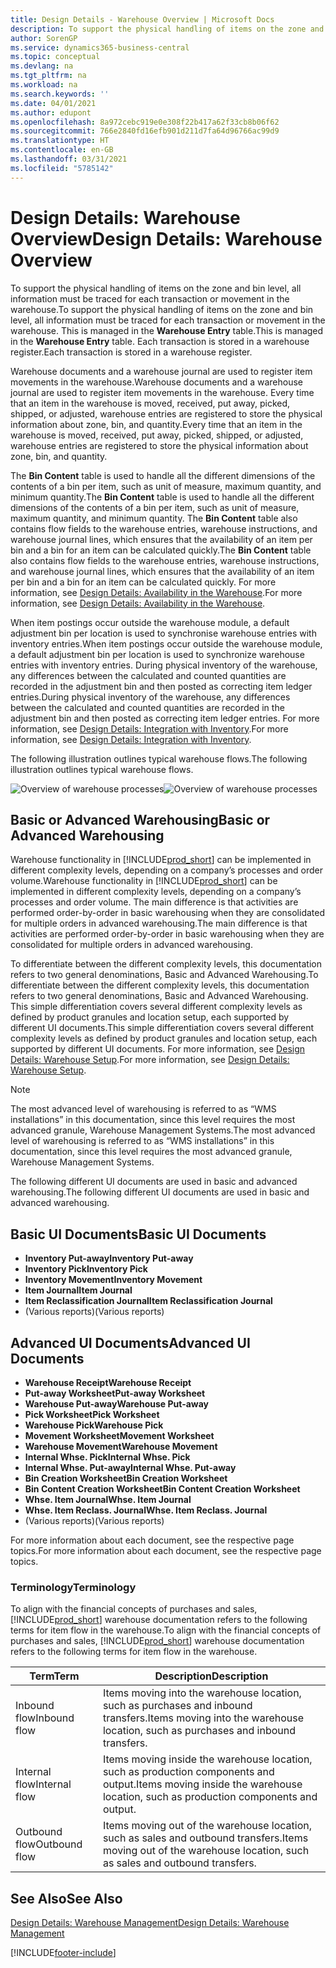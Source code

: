 ```yaml
---
title: Design Details - Warehouse Overview | Microsoft Docs
description: To support the physical handling of items on the zone and bin level, all information must be traced for each transaction or movement in the warehouse. This is managed in the **Warehouse Entry** table. Each transaction is stored in a warehouse register.
author: SorenGP
ms.service: dynamics365-business-central
ms.topic: conceptual
ms.devlang: na
ms.tgt_pltfrm: na
ms.workload: na
ms.search.keywords: ''
ms.date: 04/01/2021
ms.author: edupont
ms.openlocfilehash: 8a972cebc919e0e308f22b417a62f33cb8b06f62
ms.sourcegitcommit: 766e2840fd16efb901d211d7fa64d96766ac99d9
ms.translationtype: HT
ms.contentlocale: en-GB
ms.lasthandoff: 03/31/2021
ms.locfileid: "5785142"
---
```

# <a name="design-details-warehouse-overview"></a><span data-ttu-id="ad5fd-105">Design Details: Warehouse Overview</span><span class="sxs-lookup"><span data-stu-id="ad5fd-105">Design Details: Warehouse Overview</span></span>
<span data-ttu-id="ad5fd-106">To support the physical handling of items on the zone and bin level, all information must be traced for each transaction or movement in the warehouse.</span><span class="sxs-lookup"><span data-stu-id="ad5fd-106">To support the physical handling of items on the zone and bin level, all information must be traced for each transaction or movement in the warehouse.</span></span> <span data-ttu-id="ad5fd-107">This is managed in the **Warehouse Entry** table.</span><span class="sxs-lookup"><span data-stu-id="ad5fd-107">This is managed in the **Warehouse Entry** table.</span></span> <span data-ttu-id="ad5fd-108">Each transaction is stored in a warehouse register.</span><span class="sxs-lookup"><span data-stu-id="ad5fd-108">Each transaction is stored in a warehouse register.</span></span>  

<span data-ttu-id="ad5fd-109">Warehouse documents and a warehouse journal are used to register item movements in the warehouse.</span><span class="sxs-lookup"><span data-stu-id="ad5fd-109">Warehouse documents and a warehouse journal are used to register item movements in the warehouse.</span></span> <span data-ttu-id="ad5fd-110">Every time that an item in the warehouse is moved, received, put away, picked, shipped, or adjusted, warehouse entries are registered to store the physical information about zone, bin, and quantity.</span><span class="sxs-lookup"><span data-stu-id="ad5fd-110">Every time that an item in the warehouse is moved, received, put away, picked, shipped, or adjusted, warehouse entries are registered to store the physical information about zone, bin, and quantity.</span></span>

<span data-ttu-id="ad5fd-111">The **Bin Content** table is used to handle all the different dimensions of the contents of a bin per item, such as unit of measure, maximum quantity, and minimum quantity.</span><span class="sxs-lookup"><span data-stu-id="ad5fd-111">The **Bin Content** table is used to handle all the different dimensions of the contents of a bin per item, such as unit of measure, maximum quantity, and minimum quantity.</span></span> <span data-ttu-id="ad5fd-112">The **Bin Content** table also contains flow fields to the warehouse entries, warehouse instructions, and warehouse journal lines, which ensures that the availability of an item per bin and a bin for an item can be calculated quickly.</span><span class="sxs-lookup"><span data-stu-id="ad5fd-112">The **Bin Content** table also contains flow fields to the warehouse entries, warehouse instructions, and warehouse journal lines, which ensures that the availability of an item per bin and a bin for an item can be calculated quickly.</span></span> <span data-ttu-id="ad5fd-113">For more information, see [Design Details: Availability in the Warehouse](design-details-availability-in-the-warehouse.md).</span><span class="sxs-lookup"><span data-stu-id="ad5fd-113">For more information, see [Design Details: Availability in the Warehouse](design-details-availability-in-the-warehouse.md).</span></span>  

<span data-ttu-id="ad5fd-114">When item postings occur outside the warehouse module, a default adjustment bin per location is used to synchronise warehouse entries with inventory entries.</span><span class="sxs-lookup"><span data-stu-id="ad5fd-114">When item postings occur outside the warehouse module, a default adjustment bin per location is used to synchronize warehouse entries with inventory entries.</span></span> <span data-ttu-id="ad5fd-115">During physical inventory of the warehouse, any differences between the calculated and counted quantities are recorded in the adjustment bin and then posted as correcting item ledger entries.</span><span class="sxs-lookup"><span data-stu-id="ad5fd-115">During physical inventory of the warehouse, any differences between the calculated and counted quantities are recorded in the adjustment bin and then posted as correcting item ledger entries.</span></span> <span data-ttu-id="ad5fd-116">For more information, see [Design Details: Integration with Inventory](design-details-integration-with-inventory.md).</span><span class="sxs-lookup"><span data-stu-id="ad5fd-116">For more information, see [Design Details: Integration with Inventory](design-details-integration-with-inventory.md).</span></span>  

<span data-ttu-id="ad5fd-117">The following illustration outlines typical warehouse flows.</span><span class="sxs-lookup"><span data-stu-id="ad5fd-117">The following illustration outlines typical warehouse flows.</span></span>  

<span data-ttu-id="ad5fd-118">![Overview of warehouse processes](media/design_details_warehouse_management_overview.png "Overview of warehouse processes")</span><span class="sxs-lookup"><span data-stu-id="ad5fd-118">![Overview of warehouse processes](media/design_details_warehouse_management_overview.png "Overview of warehouse processes")</span></span>  

## <a name="basic-or-advanced-warehousing"></a><span data-ttu-id="ad5fd-119">Basic or Advanced Warehousing</span><span class="sxs-lookup"><span data-stu-id="ad5fd-119">Basic or Advanced Warehousing</span></span>  
<span data-ttu-id="ad5fd-120">Warehouse functionality in [!INCLUDE[prod_short](includes/prod_short.md)] can be implemented in different complexity levels, depending on a company’s processes and order volume.</span><span class="sxs-lookup"><span data-stu-id="ad5fd-120">Warehouse functionality in [!INCLUDE[prod_short](includes/prod_short.md)] can be implemented in different complexity levels, depending on a company’s processes and order volume.</span></span> <span data-ttu-id="ad5fd-121">The main difference is that activities are performed order-by-order in basic warehousing when they are consolidated for multiple orders in advanced warehousing.</span><span class="sxs-lookup"><span data-stu-id="ad5fd-121">The main difference is that activities are performed order-by-order in basic warehousing when they are consolidated for multiple orders in advanced warehousing.</span></span>  

 <span data-ttu-id="ad5fd-122">To differentiate between the different complexity levels, this documentation refers to two general denominations, Basic and Advanced Warehousing.</span><span class="sxs-lookup"><span data-stu-id="ad5fd-122">To differentiate between the different complexity levels, this documentation refers to two general denominations, Basic and Advanced Warehousing.</span></span> <span data-ttu-id="ad5fd-123">This simple differentiation covers several different complexity levels as defined by product granules and location setup, each supported by different UI documents.</span><span class="sxs-lookup"><span data-stu-id="ad5fd-123">This simple differentiation covers several different complexity levels as defined by product granules and location setup, each supported by different UI documents.</span></span> <span data-ttu-id="ad5fd-124">For more information, see [Design Details: Warehouse Setup](design-details-warehouse-setup.md).</span><span class="sxs-lookup"><span data-stu-id="ad5fd-124">For more information, see [Design Details: Warehouse Setup](design-details-warehouse-setup.md).</span></span>  

> [!NOTE]  
>  <span data-ttu-id="ad5fd-125">The most advanced level of warehousing is referred to as “WMS installations” in this documentation, since this level requires the most advanced granule, Warehouse Management Systems.</span><span class="sxs-lookup"><span data-stu-id="ad5fd-125">The most advanced level of warehousing is referred to as “WMS installations” in this documentation, since this level requires the most advanced granule, Warehouse Management Systems.</span></span>  

 <span data-ttu-id="ad5fd-126">The following different UI documents are used in basic and advanced warehousing.</span><span class="sxs-lookup"><span data-stu-id="ad5fd-126">The following different UI documents are used in basic and advanced warehousing.</span></span>  

## <a name="basic-ui-documents"></a><span data-ttu-id="ad5fd-127">Basic UI Documents</span><span class="sxs-lookup"><span data-stu-id="ad5fd-127">Basic UI Documents</span></span>  

-   <span data-ttu-id="ad5fd-128">**Inventory Put-away**</span><span class="sxs-lookup"><span data-stu-id="ad5fd-128">**Inventory Put-away**</span></span>  
-   <span data-ttu-id="ad5fd-129">**Inventory Pick**</span><span class="sxs-lookup"><span data-stu-id="ad5fd-129">**Inventory Pick**</span></span>  
-   <span data-ttu-id="ad5fd-130">**Inventory Movement**</span><span class="sxs-lookup"><span data-stu-id="ad5fd-130">**Inventory Movement**</span></span>  
-   <span data-ttu-id="ad5fd-131">**Item Journal**</span><span class="sxs-lookup"><span data-stu-id="ad5fd-131">**Item Journal**</span></span>  
-   <span data-ttu-id="ad5fd-132">**Item Reclassification Journal**</span><span class="sxs-lookup"><span data-stu-id="ad5fd-132">**Item Reclassification Journal**</span></span>  
-   <span data-ttu-id="ad5fd-133">(Various reports)</span><span class="sxs-lookup"><span data-stu-id="ad5fd-133">(Various reports)</span></span>  

## <a name="advanced-ui-documents"></a><span data-ttu-id="ad5fd-134">Advanced UI Documents</span><span class="sxs-lookup"><span data-stu-id="ad5fd-134">Advanced UI Documents</span></span>  

-   <span data-ttu-id="ad5fd-135">**Warehouse Receipt**</span><span class="sxs-lookup"><span data-stu-id="ad5fd-135">**Warehouse Receipt**</span></span>  
-   <span data-ttu-id="ad5fd-136">**Put-away Worksheet**</span><span class="sxs-lookup"><span data-stu-id="ad5fd-136">**Put-away Worksheet**</span></span>  
-   <span data-ttu-id="ad5fd-137">**Warehouse Put-away**</span><span class="sxs-lookup"><span data-stu-id="ad5fd-137">**Warehouse Put-away**</span></span>  
-   <span data-ttu-id="ad5fd-138">**Pick Worksheet**</span><span class="sxs-lookup"><span data-stu-id="ad5fd-138">**Pick Worksheet**</span></span>  
-   <span data-ttu-id="ad5fd-139">**Warehouse Pick**</span><span class="sxs-lookup"><span data-stu-id="ad5fd-139">**Warehouse Pick**</span></span>  
-   <span data-ttu-id="ad5fd-140">**Movement Worksheet**</span><span class="sxs-lookup"><span data-stu-id="ad5fd-140">**Movement Worksheet**</span></span>  
-   <span data-ttu-id="ad5fd-141">**Warehouse Movement**</span><span class="sxs-lookup"><span data-stu-id="ad5fd-141">**Warehouse Movement**</span></span>  
-   <span data-ttu-id="ad5fd-142">**Internal Whse. Pick**</span><span class="sxs-lookup"><span data-stu-id="ad5fd-142">**Internal Whse. Pick**</span></span>  
-   <span data-ttu-id="ad5fd-143">**Internal Whse. Put-away**</span><span class="sxs-lookup"><span data-stu-id="ad5fd-143">**Internal Whse. Put-away**</span></span>  
-   <span data-ttu-id="ad5fd-144">**Bin Creation Worksheet**</span><span class="sxs-lookup"><span data-stu-id="ad5fd-144">**Bin Creation Worksheet**</span></span>  
-   <span data-ttu-id="ad5fd-145">**Bin Content Creation Worksheet**</span><span class="sxs-lookup"><span data-stu-id="ad5fd-145">**Bin Content Creation Worksheet**</span></span>  
-   <span data-ttu-id="ad5fd-146">**Whse. Item Journal**</span><span class="sxs-lookup"><span data-stu-id="ad5fd-146">**Whse. Item Journal**</span></span>  
-   <span data-ttu-id="ad5fd-147">**Whse. Item Reclass. Journal**</span><span class="sxs-lookup"><span data-stu-id="ad5fd-147">**Whse. Item Reclass. Journal**</span></span>  
-   <span data-ttu-id="ad5fd-148">(Various reports)</span><span class="sxs-lookup"><span data-stu-id="ad5fd-148">(Various reports)</span></span>  

<span data-ttu-id="ad5fd-149">For more information about each document, see the respective page topics.</span><span class="sxs-lookup"><span data-stu-id="ad5fd-149">For more information about each document, see the respective page topics.</span></span>  

### <a name="terminology"></a><span data-ttu-id="ad5fd-150">Terminology</span><span class="sxs-lookup"><span data-stu-id="ad5fd-150">Terminology</span></span>  
<span data-ttu-id="ad5fd-151">To align with the financial concepts of purchases and sales, [!INCLUDE[prod_short](includes/prod_short.md)] warehouse documentation refers to the following terms for item flow in the warehouse.</span><span class="sxs-lookup"><span data-stu-id="ad5fd-151">To align with the financial concepts of purchases and sales, [!INCLUDE[prod_short](includes/prod_short.md)] warehouse documentation refers to the following terms for item flow in the warehouse.</span></span>  

|<span data-ttu-id="ad5fd-152">Term</span><span class="sxs-lookup"><span data-stu-id="ad5fd-152">Term</span></span>|<span data-ttu-id="ad5fd-153">Description</span><span class="sxs-lookup"><span data-stu-id="ad5fd-153">Description</span></span>|  
|----------|---------------------------------------|  
|<span data-ttu-id="ad5fd-154">Inbound flow</span><span class="sxs-lookup"><span data-stu-id="ad5fd-154">Inbound flow</span></span>|<span data-ttu-id="ad5fd-155">Items moving into the warehouse location, such as purchases and inbound transfers.</span><span class="sxs-lookup"><span data-stu-id="ad5fd-155">Items moving into the warehouse location, such as purchases and inbound transfers.</span></span>|  
|<span data-ttu-id="ad5fd-156">Internal flow</span><span class="sxs-lookup"><span data-stu-id="ad5fd-156">Internal flow</span></span>|<span data-ttu-id="ad5fd-157">Items moving inside the warehouse location, such as production components and output.</span><span class="sxs-lookup"><span data-stu-id="ad5fd-157">Items moving inside the warehouse location, such as production components and output.</span></span>|  
|<span data-ttu-id="ad5fd-158">Outbound flow</span><span class="sxs-lookup"><span data-stu-id="ad5fd-158">Outbound flow</span></span>|<span data-ttu-id="ad5fd-159">Items moving out of the warehouse location, such as sales and outbound transfers.</span><span class="sxs-lookup"><span data-stu-id="ad5fd-159">Items moving out of the warehouse location, such as sales and outbound transfers.</span></span>|  

## <a name="see-also"></a><span data-ttu-id="ad5fd-160">See Also</span><span class="sxs-lookup"><span data-stu-id="ad5fd-160">See Also</span></span>  
 [<span data-ttu-id="ad5fd-161">Design Details: Warehouse Management</span><span class="sxs-lookup"><span data-stu-id="ad5fd-161">Design Details: Warehouse Management</span></span>](design-details-warehouse-management.md)


[!INCLUDE[footer-include](includes/footer-banner.md)]